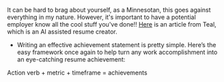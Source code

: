 It can be hard to brag about yourself, as a Minnesotan, this goes against everything in my nature. However, it's important to have a potential employer know all the cool stuff you've done!! [Here](https://www.tealhq.com/post/how-to-write-achievements-in-resume?utm_campaign=Newsletter+-+03.19.24&utm_content=How+to+brag&utm_medium=email_action&utm_source=customer.io) is an article from Teal, which is an AI assisted resume creator.


- Writing an effective achievement statement is pretty simple. Here’s the easy framework once again to help turn any work accomplishment into an eye-catching resume achievement:

Action verb + metric + timeframe = achievements 
